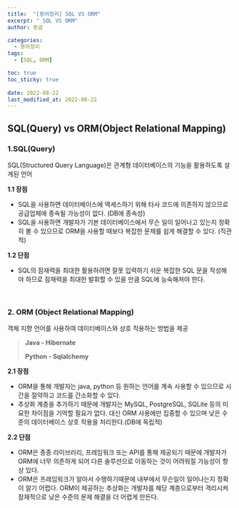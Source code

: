 ```yaml
---
title:  "[용어정리] SQL VS ORM"
excerpt: " SQL VS ORM"
author: 동글

categories:
  - 용어정리
tags:
  - [SQL, ORM]

toc: true
toc_sticky: true
 
date: 2022-08-22
last_modified_at: 2022-08-22
---
```


## SQL(Query) vs ORM(Object Relational Mapping)

### 1.SQL(Query)  

SQL(Structured Query Language)은 관계형 데이터베이스의 기능을 활용하도록 설계된 언어

**1.1 장점**

- SQL을 사용하면 데이터베이스에 액세스하기 위해 타사 코드에 의존하지 않으므로 공급업체에 종속될 가능성이 없다. (DB에 종속성)
- SQL을 사용하면 개발자가 기본 데이터베이스에서 무슨 일이 일어나고 있는지 정확히 볼 수 있으므로 ORM을 사용할 때보다 복잡한 문제를 쉽게 해결할 수 있다. (직관적)

**1.2 단점**

- SQL의 잠재력을 최대한 활용하려면 잘못 입력하기 쉬운 복잡한 SQL 문을 작성해야 하므로 잠재력을 최대한 발휘할 수 있을 만큼 SQL에 능숙해져야 한다.

&nbsp;  

### **2. ORM (Object Relational Mapping)**

객체 지향 언어를 사용하여 데이터베이스와 상호 작용하는 방법을 제공

> **Java - Hibernate**
> 
> **Python - Sqlalchemy**

**2.1 장점**

- ORM을 통해 개발자는 java, python 등 원하는 언어를 계속 사용할 수 있으므로 시간을 절약하고 코드를 간소화할 수 있다.
- 추상화 계층을 추가하기 때문에 개발자는 MySQL, PostgreSQL, SQLite 등의 미묘한 차이점을 기억할 필요가 없다. 대신 ORM 사용에만 집중할 수 있으며 낮은 수준의 데이터베이스 상호 작용을 처리한다.(DB에 독립적)

**2.2 단점**

- ORM은 종종 라이브러리, 프레임워크 또는 API를 통해 제공되기 때문에 개발자가 ORM에 너무 의존하게 되어 다른 솔루션으로 이동하는 것이 어려워질 가능성이 항상 있다.
- ORM은 프레임워크가 알아서 수행하기때문에 내부에서 무슨일이 일어나는지 정확이 알기 어렵다. ORM이 제공하는 추상화는 개발자를 해당 계층으로부터 격리시켜 잠재적으로 낮은 수준의 문제 해결을 더 어렵게 만든다.
